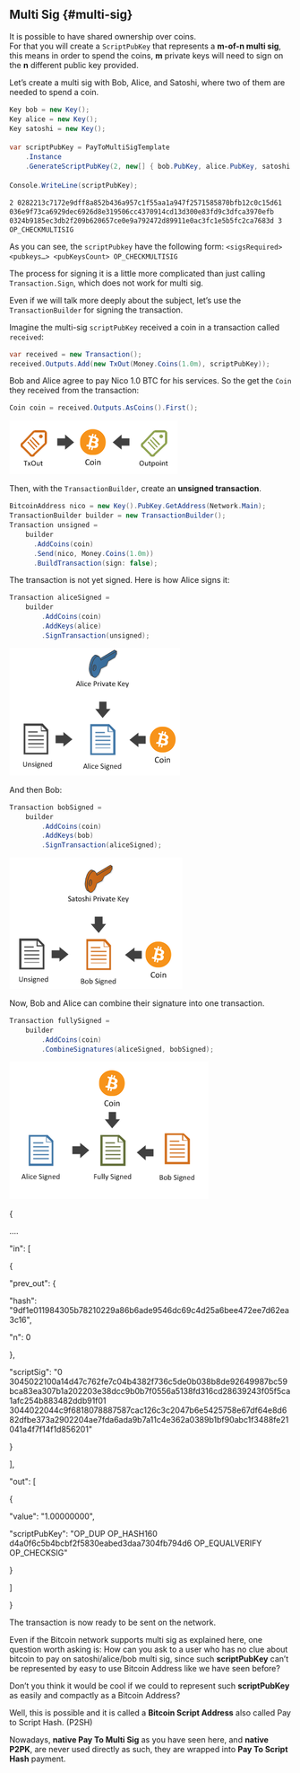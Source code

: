 ## Multi Sig {#multi-sig}

It is possible to have shared ownership over coins.  
For that you will create a ```ScriptPubKey``` that represents a **m-of-n multi sig**, this means in order to spend the coins, **m** private keys will need to sign on the **n** different public key provided.

Let’s create a multi sig with Bob, Alice, and Satoshi, where two of them are needed to spend a coin.  

```cs
Key bob = new Key();
Key alice = new Key();
Key satoshi = new Key();

var scriptPubKey = PayToMultiSigTemplate
    .Instance
    .GenerateScriptPubKey(2, new[] { bob.PubKey, alice.PubKey, satoshi.PubKey });

Console.WriteLine(scriptPubKey);
```  

```
2 0282213c7172e9dff8a852b436a957c1f55aa1a947f2571585870bfb12c0c15d61 036e9f73ca6929dec6926d8e319506cc4370914cd13d300e83fd9c3dfca3970efb 0324b9185ec3db2f209b620657ce0e9a792472d89911e0ac3fc1e5b5fc2ca7683d 3 OP_CHECKMULTISIG
```  

As you can see, the ```scriptPubkey``` have the following form: ```<sigsRequired> <pubkeys…> <pubKeysCount> OP_CHECKMULTISIG```  

The process for signing it is a little more complicated than just calling ```Transaction.Sign```, which does not work for multi sig.

Even if we will talk more deeply about the subject, let’s use the ```TransactionBuilder``` for signing the transaction.

Imagine the multi-sig ```scriptPubKey``` received a coin in a transaction called ```received```:

```cs
var received = new Transaction();
received.Outputs.Add(new TxOut(Money.Coins(1.0m), scriptPubKey));
```  

Bob and Alice agree to pay Nico 1.0 BTC for his services.
So the get the ```Coin``` they received from the transaction:  

```cs
Coin coin = received.Outputs.AsCoins().First();
```  

![](../assets/coin.png)  

Then, with the ```TransactionBuilder```, create an **unsigned transaction**.  

```cs
BitcoinAddress nico = new Key().PubKey.GetAddress(Network.Main);
TransactionBuilder builder = new TransactionBuilder();
Transaction unsigned = 
    builder
      .AddCoins(coin)
      .Send(nico, Money.Coins(1.0m))
      .BuildTransaction(sign: false);
```  

The transaction is not yet signed. Here is how Alice signs it:  

```cs
Transaction aliceSigned =
    builder
        .AddCoins(coin)
        .AddKeys(alice)
        .SignTransaction(unsigned);
```  

![](../assets/aliceSigned.png)  

And then Bob:  

```cs
Transaction bobSigned =
    builder
        .AddCoins(coin)
        .AddKeys(bob)
        .SignTransaction(aliceSigned);
```  

![](../assets/bobSigned.png)  

Now, Bob and Alice can combine their signature into one transaction.  

```cs
Transaction fullySigned =
    builder
        .AddCoins(coin)
        .CombineSignatures(aliceSigned, bobSigned);
```  

![](../assets/fullySigned.png)  

{

….

"in": [

{

"prev_out": {

"hash": "9df1e011984305b78210229a86b6ade9546dc69c4d25a6bee472ee7d62ea3c16",

"n": 0

},

"scriptSig": "0 3045022100a14d47c762fe7c04b4382f736c5de0b038b8de92649987bc59bca83ea307b1a202203e38dcc9b0b7f0556a5138fd316cd28639243f05f5ca1afc254b883482ddb91f01 3044022044c9f6818078887587cac126c3c2047b6e5425758e67df64e8d682dfbe373a2902204ae7fda6ada9b7a11c4e362a0389b1bf90abc1f3488fe21041a4f7f14f1d856201"

}

],

"out": [

{

"value": "1.00000000",

"scriptPubKey": "OP_DUP OP_HASH160 d4a0f6c5b4bcbf2f5830eabed3daa7304fb794d6 OP_EQUALVERIFY OP_CHECKSIG"

}

]

}

The transaction is now ready to be sent on the network.

Even if the Bitcoin network supports multi sig as explained here, one question worth asking is: How can you ask to a user who has no clue about bitcoin to pay on satoshi/alice/bob multi sig, since such **scriptPubKey** can’t be represented by easy to use Bitcoin Address like we have seen before?

Don’t you think it would be cool if we could to represent such **scriptPubKey** as easily and compactly as a Bitcoin Address?

Well, this is possible and it is called a **Bitcoin Script Address** also called Pay to Script Hash. (P2SH)

Nowadays, **native Pay To Multi Sig** as you have seen here, and **native P2PK**, are never used directly as such, they are wrapped into **Pay To Script Hash** payment.
